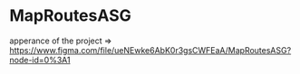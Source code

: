 # MapRoutesASG

apperance of the project => https://www.figma.com/file/ueNEwke6AbK0r3gsCWFEaA/MapRoutesASG?node-id=0%3A1

